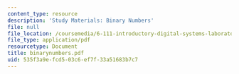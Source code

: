 ```yaml
---
content_type: resource
description: 'Study Materials: Binary Numbers'
file: null
file_location: /coursemedia/6-111-introductory-digital-systems-laboratory-fall-2002/535f3a9efcd503c6ef7f33a51683b7c7_binarynumbers.pdf
file_type: application/pdf
resourcetype: Document
title: binarynumbers.pdf
uid: 535f3a9e-fcd5-03c6-ef7f-33a51683b7c7
---
```

